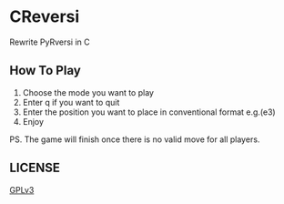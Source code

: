 # CReversi
Rewrite PyRversi in C 

## How To Play
1. Choose the mode you want to play  
2. Enter q if you want to quit  
3. Enter the position you want to place in conventional format e.g.(e3)  
4. Enjoy  

PS. The game will finish once there is no valid move for all players.

## LICENSE
[GPLv3](https://www.gnu.org/licenses/gpl-3.0.txt)
